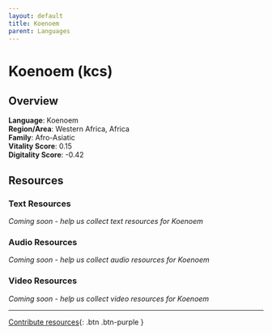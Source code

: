 ```yaml
---
layout: default
title: Koenoem
parent: Languages
---
```


# Koenoem (kcs)

## Overview

**Language**: Koenoem  
**Region/Area**: Western Africa, Africa  
**Family**: Afro-Asiatic  
**Vitality Score**: 0.15  
**Digitality Score**: -0.42  

## Resources

### Text Resources
*Coming soon - help us collect text resources for Koenoem*

### Audio Resources
*Coming soon - help us collect audio resources for Koenoem*

### Video Resources
*Coming soon - help us collect video resources for Koenoem*

---

[Contribute resources](https://fairtrain.github.io/){: .btn .btn-purple }
